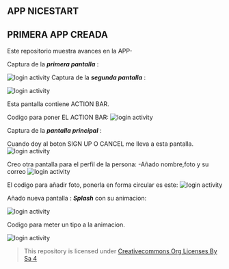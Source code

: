 ## APP NICESTART
## PRIMERA APP CREADA 

Este repositorio muestra avances en la APP-


Captura de la ***primera pantalla*** :

![login activity](img/img1.png)
Captura de la ***segunda pantalla*** :

![login activity](img/img3.png)

Esta pantalla contiene ACTION BAR.

Codigo para poner EL ACTION BAR:
![login activity](img/theme.jpg)



Captura de la ***pantalla principal*** :

Cuando doy al boton SIGN UP O CANCEL me lleva a esta pantalla.
![login activity](img/img2.png)

Creo otra pantalla para el perfil de la persona: 
-Añado nombre,foto y su correo 
![login activity](img/perfil.png)

El codigo para añadir foto, ponerla en forma circular es este:
![login activity](img/fotoperfil.jpg)


Añado nueva pantalla : ***Splash***
con su animacion: 

![login activity](img/definitiva.png)

Codigo para meter un tipo a la animacion.


![login activity](img/codigoanima.png)


>This repository is licensed under
>[Creativecommons Org Licenses By Sa 4](http://creativecommons.org/licenses/by-sa/4.0/)